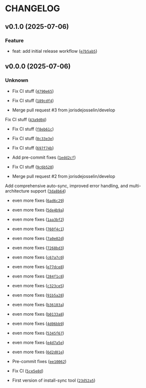 # CHANGELOG



## v0.1.0 (2025-07-06)

### Feature

* feat: add initial release workflow ([`e7b5ab5`](https://github.com/jorisdejosselin/install-sync/commit/e7b5ab5bfc8205d59a7c5d8d1d5922abe4d6a3eb))


## v0.0.0 (2025-07-06)

### Unknown

* Fix CI stuff ([`4790e65`](https://github.com/jorisdejosselin/install-sync/commit/4790e65b89010b0783d619beee2025b07eb756f7))

* Fix CI stuff ([`189cdf4`](https://github.com/jorisdejosselin/install-sync/commit/189cdf447178b661ae438e8168c33912c8aeadca))

* Merge pull request #3 from jorisdejosselin/develop

Fix CI stuff ([`43a9d04`](https://github.com/jorisdejosselin/install-sync/commit/43a9d048305491be00e077039180e60c6892a929))

* Fix CI stuff ([`f8eb61c`](https://github.com/jorisdejosselin/install-sync/commit/f8eb61cfdf4e9b7400d2feaed0e0f0b13f0cc141))

* Fix CI stuff ([`0c33e3e`](https://github.com/jorisdejosselin/install-sync/commit/0c33e3ed4cd71c02da6da4ef5a8223896f742493))

* Fix CI stuff ([`697f74b`](https://github.com/jorisdejosselin/install-sync/commit/697f74b214794a96595af4936b9c80b0da87ea5d))

* Add pre-commit fixes ([`1edd2cf`](https://github.com/jorisdejosselin/install-sync/commit/1edd2cfcc4991fb1691637cb96774131fc27aaa7))

* Fix CI stuff ([`9c6b520`](https://github.com/jorisdejosselin/install-sync/commit/9c6b520935dca433e24b5b9949a41318250539aa))

* Merge pull request #2 from jorisdejosselin/develop

Add comprehensive auto-sync, improved error handling, and multi-architecture support ([`3da8b64`](https://github.com/jorisdejosselin/install-sync/commit/3da8b646e69b5d9278b7031765ade8c0bd6c85d1))

* even more fixes ([`6ad6c29`](https://github.com/jorisdejosselin/install-sync/commit/6ad6c29f845e747d85f9407bd51a09f77ef7180a))

* even more fixes ([`5de4b9a`](https://github.com/jorisdejosselin/install-sync/commit/5de4b9a636241e9b522ec212a687d4147e7bd4da))

* even more fixes ([`1aa3bf2`](https://github.com/jorisdejosselin/install-sync/commit/1aa3bf289eb35be1d7288d66096eb3fcb4df11b0))

* even more fixes ([`760f4c1`](https://github.com/jorisdejosselin/install-sync/commit/760f4c1353b52e65c64252c3bb3ee74da1203c34))

* even more fixes ([`7a0e02d`](https://github.com/jorisdejosselin/install-sync/commit/7a0e02d5139de01242a329b5969d77b7e1082e7a))

* even more fixes ([`7268bd3`](https://github.com/jorisdejosselin/install-sync/commit/7268bd3647b1949f50f129e8add8f426c017f06d))

* even more fixes ([`c67a7c0`](https://github.com/jorisdejosselin/install-sync/commit/c67a7c01f82e83d38eb925fa642bbffd346c8458))

* even more fixes ([`e77dce8`](https://github.com/jorisdejosselin/install-sync/commit/e77dce8fdaf6b7a82c8036761f35dbbd40e7f878))

* even more fixes ([`284f1c8`](https://github.com/jorisdejosselin/install-sync/commit/284f1c8bf6565352c39607d8c425500ac262f9ff))

* even more fixes ([`c323ce5`](https://github.com/jorisdejosselin/install-sync/commit/c323ce50b580c9da33955c0edc3a492a50d25fa0))

* even more fixes ([`91b5a28`](https://github.com/jorisdejosselin/install-sync/commit/91b5a28943ad162e012be69e80456c906a926119))

* even more fixes ([`b36103a`](https://github.com/jorisdejosselin/install-sync/commit/b36103ab89be2a51f930bbac34ec29438b130c22))

* even more fixes ([`b0133a8`](https://github.com/jorisdejosselin/install-sync/commit/b0133a8a7df46331c6520b0029b25f7b59b93598))

* even more fixes ([`4d06bb9`](https://github.com/jorisdejosselin/install-sync/commit/4d06bb97d15501617d36146678a9069681d328a1))

* even more fixes ([`5345f67`](https://github.com/jorisdejosselin/install-sync/commit/5345f67fbb780b73c04eb0edd69f40ad6668afe8))

* even more fixes ([`e4d7a5e`](https://github.com/jorisdejosselin/install-sync/commit/e4d7a5e41e0e6f1151be28ae0e6b3b9f5583e9ec))

* even more fixes ([`6d2d01e`](https://github.com/jorisdejosselin/install-sync/commit/6d2d01ecd1166c56fd7ce190081ccb98dcb9d2b6))

* Pre-commit fixes ([`ee10062`](https://github.com/jorisdejosselin/install-sync/commit/ee10062883a4b78b16e81adb041276722f2502d1))

* Fix CI ([`5ce5e8d`](https://github.com/jorisdejosselin/install-sync/commit/5ce5e8db1226963b9e49d50cc90bd92db6de000d))

* First version of install-sync tool ([`23d52a5`](https://github.com/jorisdejosselin/install-sync/commit/23d52a5c4575922bb82bab1f50578d974772ab03))
